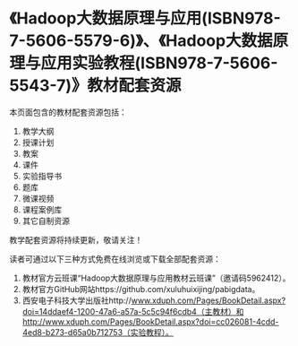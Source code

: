 # 《Hadoop大数据原理与应用(ISBN978-7-5606-5579-6)》、《Hadoop大数据原理与应用实验教程(ISBN978-7-5606-5543-7)》教材配套资源

本页面包含的教材配套资源包括：  
1. 教学大纲  
2. 授课计划  
3. 教案  
4. 课件  
5. 实验指导书  
6. 题库  
7. 微课视频  
8. 课程案例库
9. 其它自制资源

教学配套资源将持续更新，敬请关注！

读者可通过以下三种方式免费在线浏览或下载全部配套资源：
1. 教材官方云班课“Hadoop大数据原理与应用教材云班课”（邀请码5962412）。
2. 教材官方GitHub网站https://github.com/xuluhuixijing/pabigdata。
3. 西安电子科技大学出版社http://www.xduph.com/Pages/BookDetail.aspx?doi=14ddaef4-1200-47a6-a57a-5c5c94f6cdb4（主教材）和http://www.xduph.com/Pages/BookDetail.aspx?doi=cc026081-4cdd-4ed8-b273-d65a0b712753（实验教程）。
